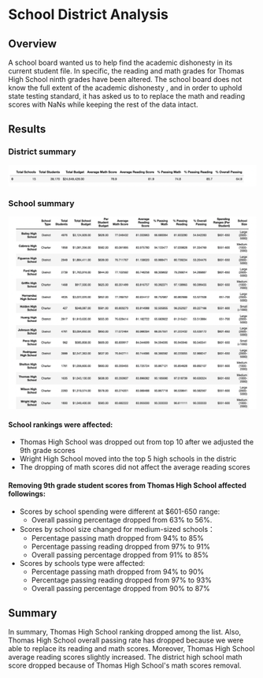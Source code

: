 # School District Analysis
## Overview
A school board wanted us to help find the academic dishonesty in its current student file. In specific, the reading and math grades for Thomas High School ninth grades have been altered. The school board does not know the full extent of the academic dishonesty , and in order to uphold state testing standard, it has asked us to to replace the math and reading scores with NaNs while keeping the rest of the data intact. 
## Results
### District summary
![This is an image](https://github.com/sherryli1116/School_District_Analysis/blob/main/Resources/disctrict%20smmary.png)
### School summary
![This is an image](https://github.com/sherryli1116/School_District_Analysis/blob/main/Resources/school%20summary.png)
#### School rankings were affected:
- Thomas High School was dropped out from top 10 after we adjusted the 9th grade scores
- Wright High School moved into the top 5 high schools in the distric
- The dropping of math scores did not affect the average reading scores
#### Removing 9th grade student scores from Thomas High School affected followings:
- Scores by school spending were different at $601-650 range:
  - Overall passing percentage dropped from 63% to 56%.
- Scores by school size changed for medium-sized schools：
  - Percentage passing math dropped from 94% to 85%
  - Percentage passing reading dropped from 97% to 91%
  - Overall passing percentage dropped from 91% to 85%
- Scores by schools type were affected:
  - Percentage passing math dropped from 94% to 90%
  - Percentage passing reading dropped from 97% to 93%
  - Overall passing percentage dropped from 90% to 87%
## Summary
In summary, Thomas High School ranking dropped among the list. Also, Thomas High School overall passing rate has dropped because we were able to replace its reading and math scores. Moreover, Thomas High School average reading scores slightly increased. The district high school math score dropped because of Thomas High School's math scores removal.

